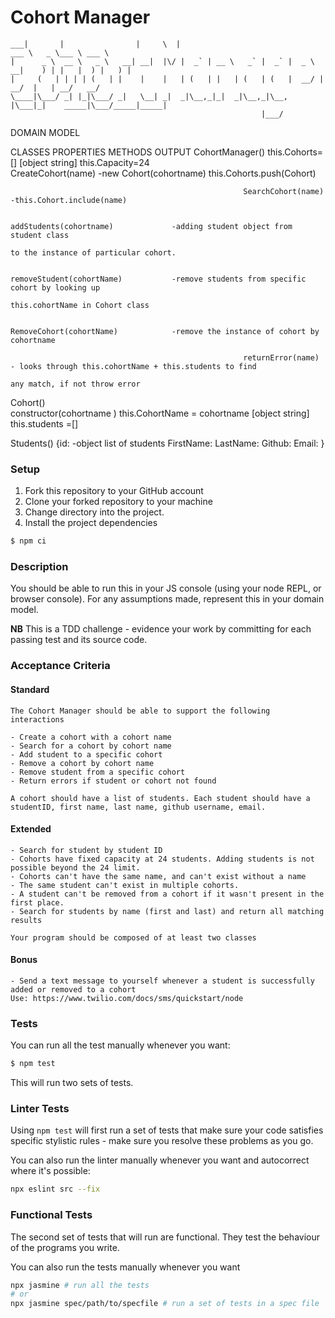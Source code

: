 # Cohort Manager

```
___|       |                |     \  |                                   ___ \   _ \___ \ ___ \  
|      _ \  __ \   _ \   __| __|  |\/ |  _` | __ \   _` |  _` |  _ \  __|    ) | |   |  ) |   ) |
|     (   | | | | (   | |    |    |   | (   | |   | (   | (   |  __/ |      __/  |   | __/   __/  
\____|\___/ _| |_|\___/ _|   \__| _|  _|\__,_|_|  _|\__,_|\__, |\___|_|    _____|\___/_____|_____|
                                                        |___/                                    
```
DOMAIN MODEL

CLASSES                 PROPERTIES                      METHODS                             OUTPUT
CohortManager()         this.Cohorts=[]                                                     [object string]
                        this.Capacity=24             
                                                        CreateCohort(name)                  -new Cohort(cohortname) this.Cohorts.push(Cohort)
                                                        
                                                        SearchCohort(name)                  -this.Cohort.include(name)

                                                        addStudents(cohortname)             -adding student object from student class
                                                                                            to the instance of particular cohort.

                                                        removeStudent(cohortName)           -remove students from specific cohort by looking up
                                                                                            this.cohortName in Cohort class        

                                                        RemoveCohort(cohortName)            -remove the instance of cohort by cohortname
                                                        
                                                        returnError(name)                   - looks through this.cohortName + this.students to find 
                                                                                                any match, if not throw error

Cohort()                 
                        constructor(cohortname )
                        this.CohortName = cohortname                                            [object string]
                        this.students =[]                          
                                                                                    
Students()              {id:                                                                 -object list of students 
                        FirstName:
                        LastName:
                        Github:
                        Email:
                        }
### Setup

1. Fork this repository to your GitHub account
2. Clone your forked repository to your machine
3. Change directory into the project.
4. Install the project dependencies

```sh
$ npm ci
```

### Description

You should be able to run this in your JS console (using your node REPL, or browser console). For any assumptions made, represent this in your domain model.

**NB** This is a TDD challenge - evidence your work by committing for each passing test and its source code.

### Acceptance Criteria

#### Standard
```
The Cohort Manager should be able to support the following interactions

- Create a cohort with a cohort name
- Search for a cohort by cohort name
- Add student to a specific cohort
- Remove a cohort by cohort name
- Remove student from a specific cohort
- Return errors if student or cohort not found

A cohort should have a list of students. Each student should have a studentID, first name, last name, github username, email.
```

#### Extended
```
- Search for student by student ID
- Cohorts have fixed capacity at 24 students. Adding students is not possible beyond the 24 limit.
- Cohorts can't have the same name, and can't exist without a name
- The same student can't exist in multiple cohorts.
- A student can't be removed from a cohort if it wasn't present in the first place.
- Search for students by name (first and last) and return all matching results

Your program should be composed of at least two classes
```

#### Bonus
```
- Send a text message to yourself whenever a student is successfully added or removed to a cohort
Use: https://www.twilio.com/docs/sms/quickstart/node
```


### Tests
You can run all the test manually whenever you want:
```sh
$ npm test
```

This will run two sets of tests.

### Linter Tests
Using `npm test` will first run a set of tests that make sure your code satisfies specific stylistic rules - make sure you resolve these problems as you go.

You can also run the linter manually whenever you want and autocorrect where it's possible:
```sh
npx eslint src --fix
```

### Functional Tests
The second set of tests that will run are functional. They test the behaviour of the programs you write.

You can also run the tests manually whenever you want
```sh
npx jasmine # run all the tests
# or
npx jasmine spec/path/to/specfile # run a set of tests in a spec file


